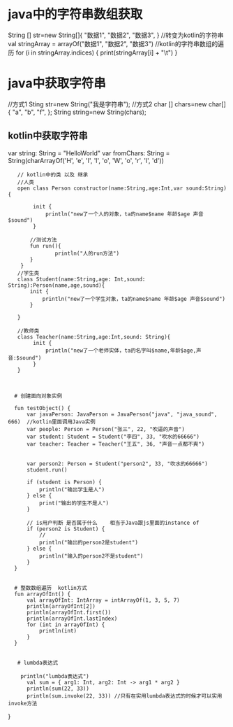 
# java中的字符串数组获取

String [] str=new String[]{
   "数据1",
   "数据2",
   "数据3",
}
//转变为kotlin的字符串
 val stringArray = arrayOf("数据1", "数据2", "数据3")
        //kotlin的字符串数组的遍历
        for (i in stringArray.indices) {
            print(stringArray[i] + "\t")
        }

  # java中获取字符串

  //方式1
  Sting str=new String("我是字符串");
  //方式2
   char [] chars=new char[] {
                "a",
                "b",
                "f",
        };
   String string=new String(chars);
  ## kotlin中获取字符串
   var string: String = "HelloWorld"
   var fromChars: String = String(charArrayOf('H', 'e', 'l', 'l', 'o', 'W', 'o', 'r', 'l', 'd'))


       // kotlin中的类 以及 继承
       //人类
       open class Person constructor(name:String,age:Int,var sound:String){

            init {
                println("new了一个人的对象，ta的name$name 年龄$age 声音$sound")
            }

           //测试方法
           fun run(){
                   println("人的run方法")
           }
        }
       //学生类
       class Student(name:String,age: Int,sound: String):Person(name,age,sound){
           init {
               println("new了一个学生对象，ta的name$name 年龄$age 声音$sound")
           }

       }

       //教师类
       class Teacher(name:String,age:Int,sound: String){
            init {
                println("new了一个老师实体，ta的名字叫$name,年龄$age,声音:$sound")
            }
       }



      # 创建面向对象实例

      fun testObject() {
          var javaPerson: JavaPerson = JavaPerson("java", "java_sound", 666)  //kotlin里面调用Java实例
          var people: Person = Person("张三", 22, "吹逼的声音")
          var student: Student = Student("李四", 33, "吹水的66666")
          var teacher: Teacher = Teacher("王五", 36, "声音一点都不爽")


          var person2: Person = Student("person2", 33, "吹水的66666")
          student.run()

          if (student is Person) {
              println("输出学生是人")
          } else {
              print("输出的学生不是人")
          }

          // is用户判断 是否属于什么    相当于Java跟js里面的instance of
          if (person2 is Student) {
              //
              println("输出的person2是student")
          } else {
              println("输入的person2不是student")
          }
      }


      # 整数数组遍历  kotlin方式
      fun arrayOfInt() {
          val arrayOfInt: IntArray = intArrayOf(1, 3, 5, 7)
          println(arrayOfInt[2])
          println(arrayOfInt.first())
          println(arrayOfInt.lastIndex)
          for (int in arrayOfInt) {
              println(int)
          }
      }


       # lumbda表达式

        println("lumbda表达式")
          val sum = { arg1: Int, arg2: Int -> arg1 * arg2 }
          println(sum(22, 33))
          println(sum.invoke(22, 33)) //只有在实用lumbda表达式的时候才可以实用invoke方法


}

